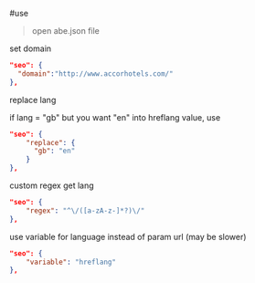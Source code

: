 #use

> open abe.json file

set domain

```json
"seo": {
  "domain":"http://www.accorhotels.com/"
},
```

replace lang

if lang = "gb" but you want "en" into hreflang value, use

```json
"seo": {
	"replace": {
	  "gb": "en"
	}
},
```

custom regex get lang

```json
"seo": {
	"regex": "^\/([a-zA-z-]*?)\/"
},
```

use variable for language instead of param url (may be slower)

```json
"seo": {
	"variable": "hreflang"
},
```